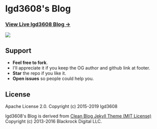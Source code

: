 lgd3608's Blog
============

### [View Live lgd3608 Blog &rarr;](https://lgd3608.github.io)

![](http://lgd3608.github.io/img/post-bg-rwd.jpg)


Support
-------

- **Feel free to fork**. 
- I'll appreciate it if you keep the OG author and github link at footer.
- **Star** the repo if you like it.
- **Open issues** so people could help you.

License
-------

Apache License 2.0.
Copyright (c) 2015-2019 lgd3608

lgd3608's Blog is derived from [Clean Blog Jekyll Theme (MIT License)](https://github.com/BlackrockDigital/startbootstrap-clean-blog-jekyll/)
Copyright (c) 2013-2016 Blackrock Digital LLC.
